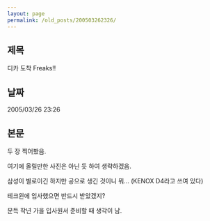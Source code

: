 ```yaml
---
layout: page
permalink: /old_posts/200503262326/
---
```


## 제목
디카 도착 Freaks!!

## 날짜
2005/03/26 23:26

## 본문
두 장 찍어봤음.

여기에 올릴만한 사진은 아닌 듯 하여 생략하겠음.

삼성이 별로이긴 하지만 공으로 생긴 것이니 뭐... (KENOX D4라고 쓰여 있다)

테크윈에 입사했으면 반드시 받았겠지?

문득 작년 가을 입사원서 준비할 때 생각이 남.